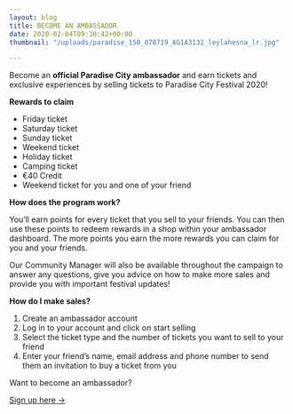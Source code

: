 ```yaml
---
layout: blog
title: BECOME AN AMBASSADOR
date: 2020-02-04T09:30:42+00:00
thumbnail: "/uploads/paradise_150_070719_AG1A3132_leylahesna_lr.jpg"

---
```

Become an **official Paradise City ambassador** and earn tickets and exclusive experiences by selling tickets to Paradise City Festival 2020!

**Rewards to claim**

* Friday ticket
* Saturday ticket
* Sunday ticket
* Weekend ticket
* Holiday ticket
* Camping ticket
* €40 Credit
* Weekend ticket for you and one of your friend

**How does the program work?**

You’ll earn points for every ticket that you sell to your friends. You can then use these points to redeem rewards in a shop within your ambassador dashboard. The more points you earn the more rewards you can claim for you and your friends.

Our Community Manager will also be available throughout the campaign to answer any questions, give you advice on how to make more sales and provide you with important festival updates!

**How do I make sales?**

1. Create an ambassador account
2. Log in to your account and click on start selling
3. Select the ticket type and the number of tickets you want to sell to your friend
4. Enter your friend’s name, email address and phone number to send them an invitation to buy a ticket from you

Want to become an ambassador?

<a class="w-button btcta rev" href="https://bit.ly/2B3Fk3X" target="_blank">Sign up here →</a>

<br><br><br>